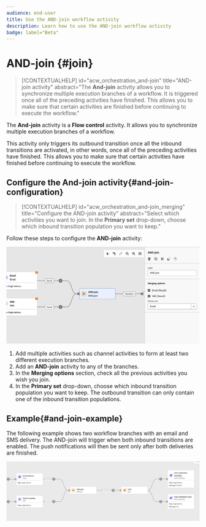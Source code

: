 ```yaml
---
audience: end-user
title: Use the AND-join workflow activity
description: Learn how to use the AND-join workflow activity
badge: label="Beta" 
---
```


# AND-join {#join}


>[!CONTEXTUALHELP]
>id="acw_orchestration_and-join"
>title="AND-join activity"
>abstract="The **And-join** activity allows you to synchronize multiple execution branches of a workflow. It is triggered once all of the preceding activities have finished. This allows you to make sure that certain activities are finished before continuing to execute the workflow."

The **And-join** activity is a **Flow control** activity. It allows you to synchronize multiple execution branches of a workflow.

This activity only triggers its outbound transition once all the inbound transitions are activated, in other words, once all of the preceding activities have finished. This allows you to make sure that certain activities have finished before continuing to execute the workflow.

## Configure the And-join activity{#and-join-configuration}

>[!CONTEXTUALHELP]
>id="acw_orchestration_and-join_merging"
>title="Configure the AND-join activity"
>abstract="Select which activities you want to join. In the **Primary set** drop-down, choose which inbound transition population you want to keep."

Follow these steps to configure the **AND-join** activity:

![](../assets/workflow-andjoin.png)

1. Add multiple activities such as channel activities to form at least two different execution branches.
1. Add an **AND-join** activity to any of the branches.
1. In the **Merging options** section, check all the previous activities you wish you join. 
1. In the **Primary set** drop-down, choose which inbound transition population you want to keep. The outbound transition can only contain one of the inbound transition populations.

## Example{#and-join-example}

The following example shows two workflow branches with an email and SMS delivery. The AND-join will trigger when both inbound transitions are enabled. The push notifications will then be sent only after both deliveries are finished. 

![](../assets/workflow-andjoin-example.png)